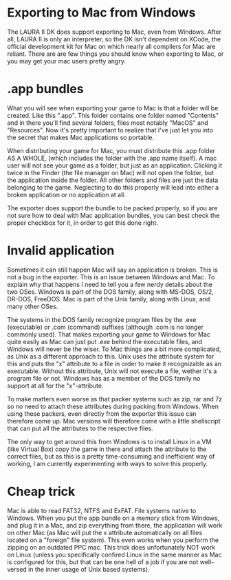 # Exporting to Mac from Windows

The LAURA II DK does support exporting to Mac, even from Windows. After all, LAURA II is only an interpreter, so the DK isn't dependent on XCode, the official development kit for Mac on which nearly all compilers for Mac are reliant.
There are are few things you should know when exporting to Mac, or you may get your mac users pretty angry.

# .app bundles

What you will see when exporting your game to Mac is that a folder will be created. Like this "<mygame>.app". This folder contains one folder named "Contents" and in there you'll find several folders, files most notably "MacOS" and "Resources".
Now it's pretty important to realize that I've just let you into the secret that makes Mac applications so portable. 

When distributing your game for Mac, you must distribute this .app folder AS A WHOLE, (which includes the folder with the .app name itself). A mac user will not see your game as a folder, but just as an application. Clicking it twice in the Finder (the file manager on Mac) will not open the folder, but the application inside the folder. All other folders and files are just the data belonging to the game. Neglecting to do this properly will lead into either a broken application or no application at all.

The exporter does support the bundle to be packed properly, so if you are not sure how to deal with Mac application bundles, you can best check the proper checkbox for it, in order to get this done right.



# Invalid application

Sometimes it can still happen Mac will say an application is broken. This is not a bug in the exporter. This is an issue between Windows and Mac.
To explain why that happens I need to tell you a few nerdy details about the two OSes. 
Windows is part of the DOS family, along with MS-DOS, OS/2, DR-DOS, FreeDOS.
Mac is part of the Unix family, along with Linux, and many other OSes.

The systems in the DOS family recognize program files by the .exe (executable) or .com (command) suffixes (although .com is no longer commonly used). 
That makes exporting your game to Windows for Mac quite easily as Mac can just put .exe behind the executable files, and Windows will never be the wiser.
To Mac things are a bit more complicated, as Unix as a different approach to this. Unix uses the attribute system for this and puts the "x" attribute to a file in order to make it recognizable as an executable. Without this attribute, Unix will not execute a file, wether it's a program file or not.
Windows has as a member of the DOS family no support at all for the "x"-attribute. 

To make matters even worse as that packer systems such as zip, rar and 7z so no need to attach these attributes during packing from Windows. When using these packers, even directly from the exporter this issue can therefore come up.
Mac versions will therefore come with a little shellscript that can put all the attributes to the respective files.


The only way to get around this from Windows is to install Linux in a VM (like Virtual Box) copy the game in there and attach the attribute to the correct files, but as this is a pretty time-consuming and inefficient way of working, I am currently experimenting with ways to solve this properly.


# Cheap trick

Mac is able to read FAT32, NTFS and ExFAT. File systems native to Windows. When you put the app bundle on a memory stick from Windows, and plug it in a Mac, and zip everything from there, the application will work on other Mac (as Mac will put the x attribute automatically on all files located on a "foreign" file system). This even works when you perform the zipping on an outdated PPC mac. 
This trick does unfortunately NOT work on Linux (unless you specifically confired Linux in the same manner as Mac is configured for this, but that can be one hell of a job if you are not well-versed in the inner usage of Unix based systems).


